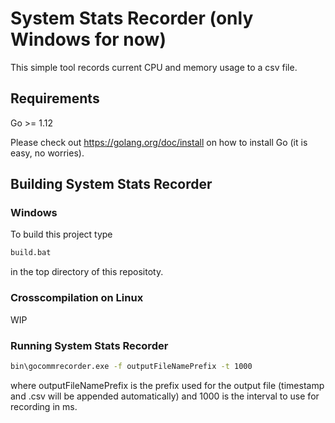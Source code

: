 # System Stats Recorder (only Windows for now)

This simple tool records current CPU and memory usage to a csv file.

## Requirements

Go >= 1.12

Please check out https://golang.org/doc/install on how to install Go (it is easy, no worries).

## Building System Stats Recorder

### Windows

To build this project type

```bash
build.bat
```

in the top directory of this repositoty.

### Crosscompilation on Linux

WIP

### Running System Stats Recorder

```bash
bin\gocommrecorder.exe -f outputFileNamePrefix -t 1000
```

where outputFileNamePrefix is the prefix used for the output file (timestamp and .csv will be appended automatically) and 1000 is the interval to use for recording in ms.
